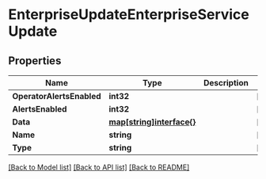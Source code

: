 # EnterpriseUpdateEnterpriseServiceUpdate

## Properties

Name | Type | Description | Notes
------------ | ------------- | ------------- | -------------
**OperatorAlertsEnabled** | **int32** |  | [optional] 
**AlertsEnabled** | **int32** |  | [optional] 
**Data** | [**map[string]interface{}**](.md) |  | [optional] 
**Name** | **string** |  | [optional] 
**Type** | **string** |  | [optional] 

[[Back to Model list]](../README.md#documentation-for-models) [[Back to API list]](../README.md#documentation-for-api-endpoints) [[Back to README]](../README.md)


